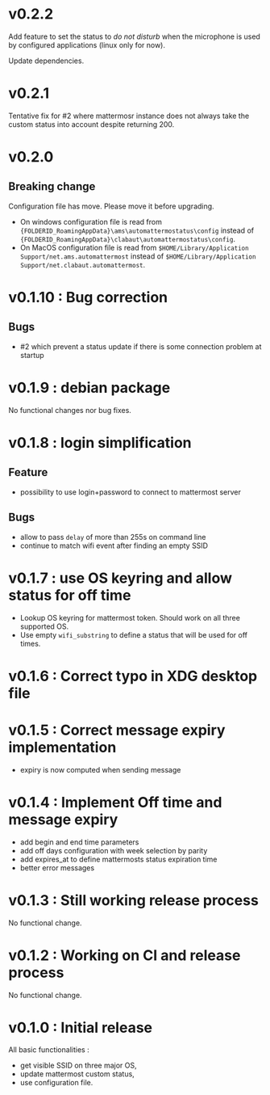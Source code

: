 # v0.2.2 

Add feature to set the status to *do not disturb* when the microphone is used
by configured applications (linux only for now).

Update dependencies.


# v0.2.1 

Tentative fix for #2 where mattermosr instance does not always take the 
custom status into account despite returning 200.

# v0.2.0 

## Breaking change
Configuration file has move. Please move it before upgrading.
- On windows configuration file is read from `{FOLDERID_RoamingAppData}\ams\automattermostatus\config` instead of `{FOLDERID_RoamingAppData}\clabaut\automattermostatus\config`.
- On MacOS  configuration file is read from `$HOME/Library/Application Support/net.ams.automattermost` instead of `$HOME/Library/Application Support/net.clabaut.automattermost`.

# v0.1.10 : Bug correction

## Bugs

- #2 which prevent a status update if there is some connection problem at
  startup

# v0.1.9 : debian package

No functional changes nor bug fixes.

# v0.1.8 : login simplification

## Feature

- possibility to use login+password to connect to mattermost server

## Bugs

- allow to pass `delay` of more than 255s on command line
- continue to match wifi event after finding an empty SSID

# v0.1.7 : use OS keyring and allow status for off time

- Lookup OS keyring for mattermost token.  Should work on all three supported OS.
- Use empty `wifi_substring` to define a status that will be used for off
  times.

# v0.1.6 : Correct typo in XDG desktop file

# v0.1.5 : Correct message expiry implementation

- expiry is now computed when sending message

# v0.1.4 : Implement Off time and message expiry

- add begin and end time parameters
- add off days configuration with week selection by parity
- add expires_at to define mattermosts status expiration time
- better error messages

# v0.1.3 : Still working release process

No functional change.

# v0.1.2 : Working on CI and release process
No functional change.

# v0.1.0 : Initial release
All basic functionalities :
- get visible SSID on three major OS,
- update mattermost custom status,
- use configuration file.
